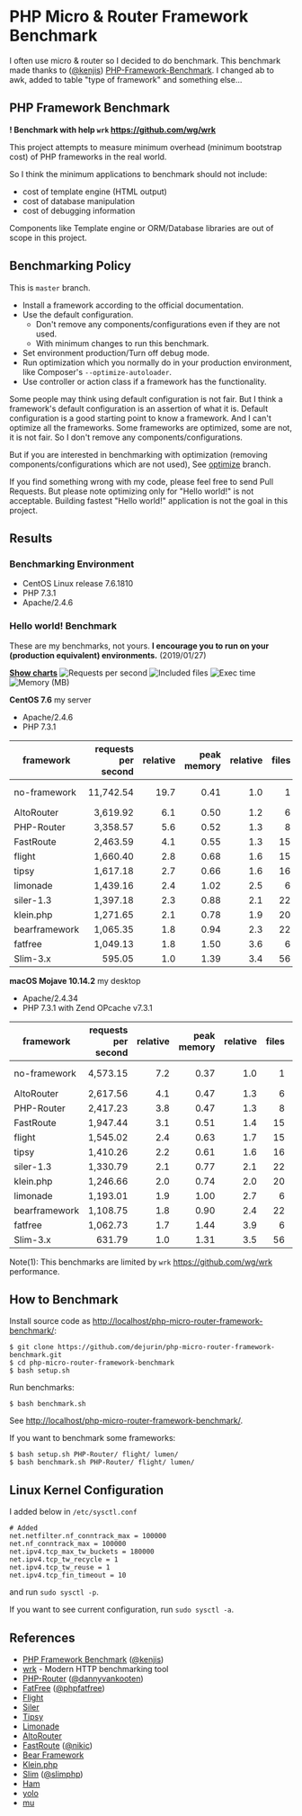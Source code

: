 # PHP Micro & Router Framework Benchmark
I often use micro & router so I decided to do benchmark. This benchmark made thanks to ([@kenjis](https://github.com/kenjis)) [PHP-Framework-Benchmark](https://github.com/kenjis/php-framework-benchmark). I changed ab to awk, added to table "type of framework" and something else...

## PHP Framework Benchmark

**! Benchmark with help `wrk` https://github.com/wg/wrk**

This project attempts to measure minimum overhead (minimum bootstrap cost) of PHP frameworks in the real world.

So I think the minimum applications to benchmark should not include:

* cost of template engine (HTML output)
* cost of database manipulation
* cost of debugging information

Components like Template engine or ORM/Database libraries are out of scope in this project.

## Benchmarking Policy

This is `master` branch.

* Install a framework according to the official documentation.
* Use the default configuration.
  * Don't remove any components/configurations even if they are not used.
  * With minimum changes to run this benchmark.
* Set environment production/Turn off debug mode.
* Run optimization which you normally do in your production environment, like Composer's `--optimize-autoloader`.
* Use controller or action class if a framework has the functionality.

Some people may think using default configuration is not fair. But I think a framework's default configuration is an assertion of what it is. Default configuration is a good starting point to know a framework. And I can't optimize all the frameworks. Some frameworks are optimized, some are not, it is not fair. So I don't remove any components/configurations.

But if you are interested in benchmarking with optimization (removing components/configurations which are not used), See [optimize](https://github.com/kenjis/php-framework-benchmark/tree/optimize) branch.

If you find something wrong with my code, please feel free to send Pull Requests. But please note optimizing only for "Hello world!" is not acceptable. Building fastest "Hello world!" application is not the goal in this project.

## Results

### Benchmarking Environment

* CentOS Linux release 7.6.1810 
* PHP 7.3.1
* Apache/2.4.6

### Hello world! Benchmark

These are my benchmarks, not yours. **I encourage you to run on your (production equivalent) environments.**
(2019/01/27)

[**Show charts**](https://codepen.io/currencyrate_today/pen/gqrBEa)
![Requests per second](img/WRK_screenshot-localhost-2019.01.27_1.png)
![Included files](img/WRK_screenshot-localhost-2019.01.27_2.png)
![Exec time](img/WRK_screenshot-localhost-2019.01.27_3.png)
![Memory (MB)](img/WRK_screenshot-localhost-2019.01.27_4.png)

**CentOS 7.6** my server
* Apache/2.4.6
* PHP 7.3.1

|framework          |requests per second|relative|peak memory|relative|files|          type|
|-------------------|------------------:|-------:|----------:|-------:|----:|-------------:|
|no-framework       |          11,742.54|    19.7|       0.41|     1.0|    1|  no-framework|
|AltoRouter         |           3,619.92|     6.1|       0.50|     1.2|    6|        router|
|PHP-Router         |           3,358.57|     5.6|       0.52|     1.3|    8|        router|
|FastRoute          |           2,463.59|     4.1|       0.55|     1.3|   15|        router|
|flight             |           1,660.40|     2.8|       0.68|     1.6|   15|         micro|
|tipsy              |           1,617.18|     2.7|       0.66|     1.6|   16|         micro|
|limonade           |           1,439.16|     2.4|       1.02|     2.5|    6|         micro|
|siler-1.3          |           1,397.18|     2.3|       0.88|     2.1|   22|         micro|
|klein.php          |           1,271.65|     2.1|       0.78|     1.9|   20|        router|
|bearframework      |           1,065.35|     1.8|       0.94|     2.3|   22|         micro|
|fatfree            |           1,049.13|     1.8|       1.50|     3.6|    6|         micro|
|Slim-3.x           |             595.05|     1.0|       1.39|     3.4|   56|         micro|

**macOS Mojave 10.14.2** my desktop
* Apache/2.4.34
* PHP 7.3.1 with Zend OPcache v7.3.1

|framework          |requests per second|relative|peak memory|relative|files|          type|
|-------------------|------------------:|-------:|----------:|-------:|----:|-------------:|
|no-framework       |           4,573.15|     7.2|       0.37|     1.0|    1|  no-framework|
|AltoRouter         |           2,617.56|     4.1|       0.47|     1.3|    6|        router|
|PHP-Router         |           2,417.23|     3.8|       0.47|     1.3|    8|        router|
|FastRoute          |           1,947.44|     3.1|       0.51|     1.4|   15|        router|
|flight             |           1,545.02|     2.4|       0.63|     1.7|   15|         micro|
|tipsy              |           1,410.26|     2.2|       0.61|     1.6|   16|         micro|
|siler-1.3          |           1,330.79|     2.1|       0.77|     2.1|   22|         micro|
|klein.php          |           1,246.66|     2.0|       0.74|     2.0|   20|        router|
|limonade           |           1,193.01|     1.9|       1.00|     2.7|    6|         micro|
|bearframework      |           1,108.75|     1.8|       0.90|     2.4|   22|         micro|
|fatfree            |           1,062.73|     1.7|       1.44|     3.9|    6|         micro|
|Slim-3.x           |             631.79|     1.0|       1.31|     3.5|   56|         micro|

Note(1): This benchmarks are limited by `wrk` https://github.com/wg/wrk performance.

## How to Benchmark

Install source code as <http://localhost/php-micro-router-framework-benchmark/>:

~~~
$ git clone https://github.com/dejurin/php-micro-router-framework-benchmark.git
$ cd php-micro-router-framework-benchmark
$ bash setup.sh
~~~

Run benchmarks:

~~~
$ bash benchmark.sh
~~~

See <http://localhost/php-micro-router-framework-benchmark/>.

If you want to benchmark some frameworks:

~~~
$ bash setup.sh PHP-Router/ flight/ lumen/
$ bash benchmark.sh PHP-Router/ flight/ lumen/
~~~

## Linux Kernel Configuration

I added below in `/etc/sysctl.conf`

~~~
# Added
net.netfilter.nf_conntrack_max = 100000
net.nf_conntrack_max = 100000
net.ipv4.tcp_max_tw_buckets = 180000
net.ipv4.tcp_tw_recycle = 1
net.ipv4.tcp_tw_reuse = 1
net.ipv4.tcp_fin_timeout = 10
~~~

and run `sudo sysctl -p`.

If you want to see current configuration, run `sudo sysctl -a`.

## References
* [PHP Framework Benchmark](https://github.com/kenjis/php-framework-benchmark) ([@kenjis](https://github.com/kenjis))
* [wrk](https://github.com/wg/wrk) - Modern HTTP benchmarking tool
* [PHP-Router](https://github.com/dannyvankooten/PHP-Router) ([@dannyvankooten](https://github.com/dannyvankooten))
* [FatFree](http://fatfreeframework.com/) ([@phpfatfree](https://twitter.com/phpfatfree))
* [Flight](http://flightphp.com/)
* [Siler](https://github.com/leocavalcante/siler)
* [Tipsy](http://tipsy.la)
* [Limonade](https://limonade-php.github.io/)
* [AltoRouter](http://altorouter.com/)
* [FastRoute](https://github.com/nikic/FastRoute) ([@nikic](https://github.com/nikic))
* [Bear Framework](https://bearframework.com/)
* [Klein.php](https://github.com/klein/klein.php)
* [Slim](http://www.slimframework.com/) ([@slimphp](https://twitter.com/slimphp))
* [Ham](https://github.com/radiosilence/Ham)
* [yolo](https://yolophp.computer/)
* [mu](https://github.com/jeremeamia/mu)
